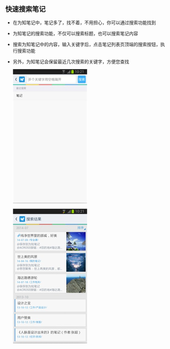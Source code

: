 ## 快速搜索笔记
+ 在为知笔记中，笔记多了，找不着，不用担心，你可以通过搜索功能找到
+ 为知笔记的搜索功能，不仅可以搜索标题，也可以搜索笔记内容
+ 搜索为知笔记中的内容，输入关键字后，点击笔记列表页顶端的搜索按钮，执行搜索功能
+ 另外，为知笔记会保留最近几次搜索的关键字，方便您查找

    ![A48](img/A48.jpg)

    ![A49](img/A49.jpg)
